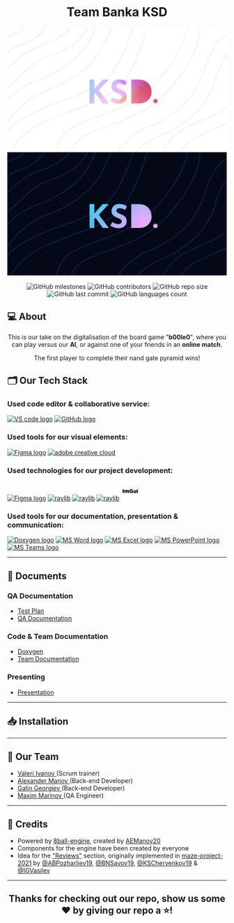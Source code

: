<h1 align="center">Team Banka KSD</h1>

<p align="center">
    <img src="res/img/banners/ksd-banner-light.jpg#gh-light-mode-only"/>
    <img src="res/img/banners/ksd-banner-dark.jpg#gh-dark-mode-only"/>
</p>

<p align = "center">
    <img alt="GitHub milestones" src="https://img.shields.io/github/milestones/all/VTIvanov20/banka-ksd?style=flat-square">
    <img alt="GitHub contributors" src="https://img.shields.io/github/contributors/VTIvanov20/banka-ksd?style=flat-square">
    <img alt="GitHub repo size" src="https://img.shields.io/github/repo-size/VTIvanov20/banka-ksd?style=flat-square">
    <img alt="GitHub last commit" src="https://img.shields.io/github/last-commit/VTIvanov20/banka-ksd?style=flat-square">
    <img alt="GitHub languages count"src="https://img.shields.io/github/languages/count/VTIvanov20/banka-ksd?style=flat-square">
<br>

## 💻 About
<p align="center">This is our take on the digitalisation of the board game "<B>b00le0</B>", where you can play versus our <B>AI</B>, or against one of your friends in an <b>online match</b>.</p>
<p align="center">The first player to complete their nand gate pyramid wins!</p>

## 🗂️ Our Tech Stack
### Used code editor & collaborative service:
<p align="left">
    <a href="https://code.visualstudio.com/"><img src="https://img.icons8.com/color/344/visual-studio-code-2019.png" alt="VS code logo" width=48px /></a>
    <a href="https://github.com/"><img src="https://img.icons8.com/nolan/344/github.png" alt="GitHub logo" width=52px /></a>
</p>

### Used tools for our visual elements:
<p align="left">
    <a href="https://www.figma.com/"><img src="https://img.icons8.com/color/344/figma--v1.png" alt="Figma logo" width=48px/></a>
    <a href="https://www.adobe.com/creativecloud.html"><img src="https://www.adobe.com/content/dam/shared/images/product-icons/svg/creative-cloud.svg" alt="adobe creative cloud" width=48px /></a>
</p>

### Used technologies for our project development:
<p align="left">
    <a href="https://www.cplusplus.com/"><img src="https://www.rockodilegames.com/wp-content/uploads/2018/09/c-plus-plus-logo.png" alt="Figma logo" width=48px/></a>
    <a href="https://www.python.org/"><img src="https://img.icons8.com/color/344/python--v1.png" alt="raylib" width=48px /></a>
    <a href="https://github.com/TheBrightSide/codename-8ball-engine"><img src="https://i.imgur.com/OQvonLA.png" alt="raylib" width=48px /></a>
    <a href="https://www.raylib.com/"><img src="https://upload.wikimedia.org/wikipedia/commons/f/f4/Raylib_logo.png" alt="raylib" width=48px /></a>
    <a href="https://www.dearimgui.org/"><img src="https://raw.githubusercontent.com/simongeilfus/Cinder-ImGui/master/cinderblock.png" alt="Figma logo" width=43px/></a>
</p>

### Used tools for our documentation, presentation & communication:
<p align="left">
    <a href="https://www.doxygen.nl/"><img src="https://images-wixmp-ed30a86b8c4ca887773594c2.wixmp.com/i/6ac1857f-f453-48fa-b3b9-4033de693b17/dbd0jys-fde5ad33-8c95-4dea-83fc-56c72aea2eb1.png" alt="Doxygen logo" width=42px /></a>
    <a href="https://www.microsoft.com/en-ww/microsoft-365/word"><img src="https://img.icons8.com/color/344/ms-word.png" alt="MS Word logo" width=48px /></a>
    <a href="https://www.microsoft.com/en-ww/microsoft-365/excel"><img src="https://img.icons8.com/color/344/ms-excel.png" alt="MS Excel logo" width=48px /></a>
    <a href="https://www.microsoft.com/en-ww/microsoft-365/powerpoint"><img src="https://img.icons8.com/color/344/ms-powerpoint.png" alt="MS PowerPoint logo" width=48px /></a>
    <a href="https://www.microsoft.com/en/microsoft-teams/group-chat-software"><img src="https://img.icons8.com/color/344/microsoft-teams.png" alt = "MS Teams logo" width=46px /></a>
</p>

<hr>

## 📄 Documents
### QA Documentation
  - [Test Plan](https://github.com/VTIvanov20/banka-ksd/raw/main/docs/Banka%20KSD%20-%20Test%20plan.docx)
  - [QA Documentation](https://github.com/VTIvanov20/banka-ksd/raw/main/docs/Banka%20KSD%20-%20QA%20Documentation.xlsx)

### Code & Team Documentation
  - [Doxygen]()
  - [Team Documentation](https://github.com/VTIvanov20/banka-ksd/raw/main/docs/Banka%20KSD%20-%20Documentation.docx)

### Presenting
  - [Presentation]()

<hr>

## 📥 Installation

<hr>

## 🧒 Our Team

- <a href = "https://github.com/VTIvanov20"> Valeri Ivanov </a> (Scrum trainer)
- <a href = "https://github.com/AEManov20"> Alexander Manov </a> (Back-end Developer)
- <a href = "https://github.com/GGGeorgiev20"> Galin Georgiev </a> (Back-end Developer)
- <a href = "https://github.com/MMMarinov20"> Maxim Marinov </a> (QA Engineer)

<hr>

## 🤝 Credits
- Powered by [8ball-engine](https://github.com/TheBrightSide/codename-8ball-engine), created by <a href="https://github.com/AEManov20">AEManov20</a>
- Components for the engine have been created by everyone
- Idea for the <a href="https://github.com/VTIvanov20/banka-ksd/wiki/Conclusion#-but-what-do-the-users-think">"Reviews"</a> section, originally implemented in <a href="https://github.com/ABPozharliev19/maze-project-2021">maze-project-2021</a> by <a href="https://github.com/ABPozharliev19">@ABPozharliev19</a>, <a href="https://github.com/BNSavov19">@BNSavov19</a>, <a href="https://github.com/KSChervenkov19">@KSChervenkov19</a> & <a href="https://github.com/IGVasilev19">@IGVasilev</a>

<hr>

## <p align="center">Thanks for checking out our repo, show us some ❤️ by giving our repo a ⭐️!</p>
